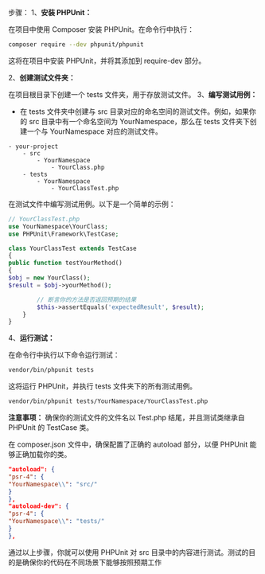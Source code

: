 步骤：
1、**安装 PHPUnit：**

在项目中使用 Composer 安装 PHPUnit。在命令行中执行：

```bash
composer require --dev phpunit/phpunit
```
这将在项目中安装 PHPUnit，并将其添加到 require-dev 部分。

2、**创建测试文件夹：**

在项目根目录下创建一个 tests 文件夹，用于存放测试文件。
3、**编写测试用例：**

- 在 tests 文件夹中创建与 src 目录对应的命名空间的测试文件。例如，如果你的 src 目录中有一个命名空间为 YourNamespace，那么在 tests 文件夹下创建一个与 YourNamespace 对应的测试文件。

```text
- your-project
    - src
        - YourNamespace
            - YourClass.php
    - tests
        - YourNamespace
            - YourClassTest.php
```
在测试文件中编写测试用例。以下是一个简单的示例：

```php
// YourClassTest.php
use YourNamespace\YourClass;
use PHPUnit\Framework\TestCase;

class YourClassTest extends TestCase
{
public function testYourMethod()
{
$obj = new YourClass();
$result = $obj->yourMethod();

        // 断言你的方法是否返回预期的结果
        $this->assertEquals('expectedResult', $result);
    }
}
```
4、**运行测试：**

在命令行中执行以下命令运行测试：
```bash
vendor/bin/phpunit tests
```

这将运行 PHPUnit，并执行 tests 文件夹下的所有测试用例。

```bash
vendor/bin/phpunit tests/YourNamespace/YourClassTest.php
```


**注意事项：**
确保你的测试文件的文件名以 Test.php 结尾，并且测试类继承自 PHPUnit 的 TestCase 类。

在 composer.json 文件中，确保配置了正确的 autoload 部分，以便 PHPUnit 能够正确加载你的类。
```json
"autoload": {
"psr-4": {
"YourNamespace\\": "src/"
}
},
"autoload-dev": {
"psr-4": {
"YourNamespace\\": "tests/"
}
},
```
通过以上步骤，你就可以使用 PHPUnit 对 src 目录中的内容进行测试。测试的目的是确保你的代码在不同场景下能够按照预期工作